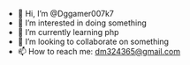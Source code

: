 - 👋 Hi, I’m @Dggamer007k7
- 👀 I’m interested in doing something
- 🌱 I’m currently learning php
- 💞️ I’m looking to collaborate on something
- 📫 How to reach me: dm324365@gmail.com

<!---
Dggamer007k7/Dggamer007k7 is a ✨ special ✨ repository because its `README.md` (this file) appears on your GitHub profile.
You can click the Preview link to take a look at your changes.
--->
